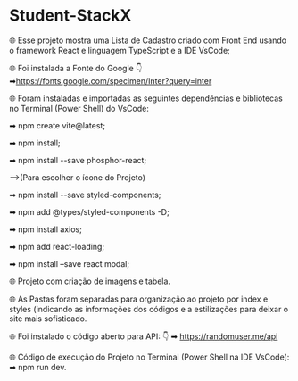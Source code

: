 # Student-StackX

🌐 Esse projeto mostra uma Lista de Cadastro criado com Front End usando o framework React e linguagem TypeScript e a IDE VsCode;

 🌐 Foi instalada a Fonte do Google 👇
 ➡https://fonts.google.com/specimen/Inter?query=inter

🌐 Foram instaladas e importadas as seguintes dependências e bibliotecas no Terminal (Power Shell) do VsCode:

 ➡ npm create vite@latest;

 ➡ npm install;

➡ npm install --save phosphor-react;

-->(Para escolher o ícone do Projeto)

 ➡ npm install --save styled-components;

 ➡ npm add @types/styled-components -D; 

 ➡ npm install axios;
 
 ➡ npm add react-loading;

 ➡ npm install –save react modal;

 🌐 Projeto com criação de imagens e tabela.

 🌐 As Pastas foram separadas para organização ao projeto por index e styles (indicando as informações dos códigos e a estilizações para deixar o site mais sofisticado.

🌐 Foi instalado o código aberto para API: 👇
➡ https://randomuser.me/api

 🌐 Código de execução do Projeto no Terminal (Power Shell na IDE VsCode):
➡ npm run dev.


